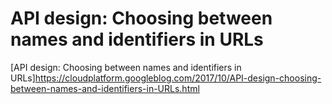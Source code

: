 # API design: Choosing between names and identifiers in URLs

[API design: Choosing between names and identifiers in URLs]https://cloudplatform.googleblog.com/2017/10/API-design-choosing-between-names-and-identifiers-in-URLs.html
